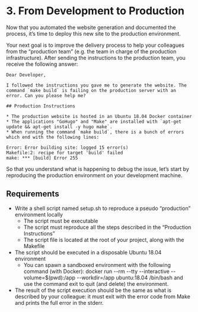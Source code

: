 # 3. From Development to Production

Now that you automated the website generation and documented the process, it’s time to deploy this new site to the production environment.

Your next goal is to improve the delivery process to help your colleagues from the “production team” (e.g. the team in charge of the production infrastructure). After sending the instructions to the production team, you receive the following answer:
```
Dear Developer,

I followed the instructions you gave me to generate the website. The command `make build` is failing on the production server with an error. Can you please help me?

## Production Instructions

* The production website is hosted in an Ubuntu 18.04 Docker container
* The applications "GoHugo" and "Make" are installed with `apt-get update && apt-get install -y hugo make`.
* When running the command `make build`, there is a bunch of errors which end with the following lines:

Error: Error building site: logged 15 error(s)
Makefile:2: recipe for target 'build' failed
make: *** [build] Error 255

```
So that you understand what is happening to debug the issue, let’s start by reproducing the production environment on your development machine.

## Requirements

- Write a shell script named setup.sh to reproduce a pseudo “production” environment locally
    - The script must be executable
    - The script must reproduce all the steps described in the “Production Instructions”
    - The script file is located at the root of your project, along with the Makefile
- The script should be executed in a disposable Ubuntu 18.04 environment
    - You can spawn a sandboxed environment with the following command (with Docker): docker run --rm --tty --interactive --volume=$(pwd):/app --workdir=/app ubuntu:18.04 /bin/bash and use the command exit to quit (and delete) the environment.
- The result of the script execution should be the same as what is described by your colleague: it must exit with the error code from Make and prints the full error in the stderr.
